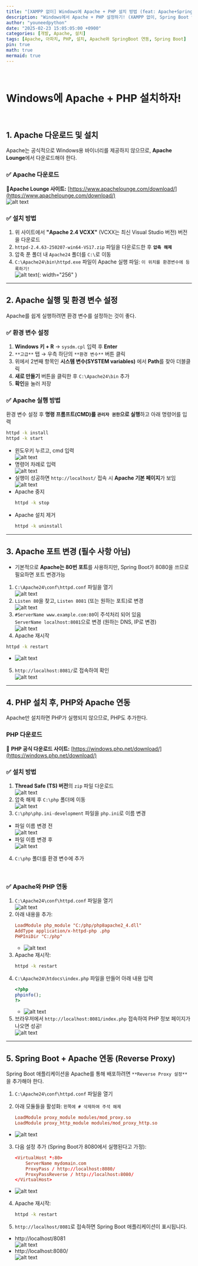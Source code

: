 ```yaml
---
title: "[XAMPP 없이] Windows에 Apache + PHP 설치 방법 (feat: Apache+SpringBoot 연동)"
description: "Windows에서 Apache + PHP 설정하기! (XAMPP 없이, Spring Boot 연동까지)"
author: "youneedpython"
date: "2025-02-23 15:05:05:00 +0900" 
categories: [개발, Apache, 설치]
tags: [Apache, 아파치, PHP, 설치, Apache와 SpringBoot 연동, Spring Boot]
pin: true
math: true
mermaid: true
---
```


<br/>

# Windows에 Apache + PHP 설치하자!

<br/>

## **1. Apache 다운로드 및 설치**
Apache는 공식적으로 Windows용 바이너리를 제공하지 않으므로, **Apache Lounge**에서 다운로드해야 한다.

### ✅ Apache 다운로드
**🔗Apache Lounge 사이트:** [https://www.apachelounge.com/download/](https://www.apachelounge.com/download/)  
![alt text](../assets/img/2025-02-23/apache-dowload-site.png)

### ✅ **설치 방법**
1. 위 사이트에서 **"Apache 2.4 VCXX"** (VCXX는 최신 Visual Studio 버전) 버전을 다운로드  
2. `httpd-2.4.63-250207-win64-VS17.zip` 파일을 다운로드한 후 **`압축 해제`**  
3. 압축 푼 폴더 내 `Apache24` 폴더를 `C:\`로 이동  
4. `C:\Apache24\bin\httpd.exe` 파일이 Apache 실행 파일: `이 위치를 환경변수에 등록하기!`  
![alt text](../assets/img/2025-02-23/apache-bin-folder.png){: width="256" }


---

## **2. Apache 실행 및 환경 변수 설정**
Apache를 쉽게 실행하려면 환경 변수를 설정하는 것이 좋다.

### ✅ **환경 변수 설정**
1. **Windows 키 + R** → `sysdm.cpl` 입력 후 **Enter**  
2. `**고급**` 탭 → 우측 하단의 `**환경 변수**` 버튼 클릭  
3. 위에서 2번째 항목인 **시스템 변수(SYSTEM variables)** 에서 **Path**를 찾아 더블클릭    
4. **새로 만들기** 버튼을 클릭한 후 `C:\Apache24\bin` 추가  
5. **확인**을 눌러 저장  

### ✅ **Apache 실행 방법**
환경 변수 설정 후 **명령 프롬프트(CMD)를 `관리자 권한`으로 실행**하고 아래 명령어를 입력  
```bash
httpd -k install
httpd -k start
```  
* 윈도우키 누르고, cmd 입력  
![alt text](../assets/img/2025-02-23/apache-cmd-run.png)   
* 명령어 차례로 입력  
![alt text](../assets/img/2025-02-23/apache-install.png)    
* 실행이 성공하면 `http://localhost/` 접속 시 **Apache 기본 페이지**가 보임  
![alt text](../assets/img/2025-02-23/apache-web.png)    
* Apache 중지  
   ```bash
   httpd -k stop
   ```
* Apache 설치 제거  
   ```bash
   httpd -k uninstall
   ```

---

## **3. Apache 포트 변경 (필수 사항 아님)**
- 기본적으로 **Apache는 80번 포트**를 사용하지만, Spring Boot가 8080을 쓰므로 필요하면 포트 변경가능   

1. `C:\Apache24\conf\httpd.conf` 파일을 열기  
![alt text](../assets/img/2025-02-23/apache-conf-httpd.png)  
2. `Listen 80`을 찾고, `Listen 8081` (또는 원하는 포트)로 변경  
![alt text](../assets/img/2025-02-23/apache-httpd-setting-listen.png)
3. `#ServerName www.example.com:80`이 주석처리 되어 있음  
`ServerName localhost:8081`으로 변경 (원하는 DNS, IP로 변경)  
![alt text](../assets/img/2025-02-23/apache-httpd-setting-servername.png)  
4. Apache 재시작
```bash
httpd -k restart
```  
- ![alt text](../assets/img/2025-02-23/apache-cmd-restart.png)  
5. `http://localhost:8081/`로 접속하여 확인  
![alt text](../assets/img/2025-02-23/apache-web-after-change-port.png)

---

## **4. PHP 설치 후, PHP와 Apache 연동**
Apache만 설치하면 PHP가 실행되지 않으므로, PHP도 추가한다.

### PHP 다운로드
📌 **PHP 공식 다운로드 사이트:** [https://windows.php.net/download/](https://windows.php.net/download/)  

### ✅ **설치 방법**  
1. **Thread Safe (TS) 버전**의 `zip` 파일 다운로드  
![alt text](../assets/img/2025-02-23/php-download.png)  
2. 압축 해제 후 `C:\php` 폴더에 이동  
![alt text](../assets/img/2025-02-23/php-folder-unzip.png)  
3. `C:\php\php.ini-development` 파일을 `php.ini`로 이름 변경  
* 파일 이름 변경 전  
![alt text](../assets/img/2025-02-23/php-ini-before-change-name.png)  
* 파일 이름 변경 후  
![alt text](../assets/img/2025-02-23/php-ini-after-change-name.png)  
4. `C:\php` 폴더를 환경 변수에 추가

<br/>

### ✅ **Apache와 PHP 연동**
1. `C:\Apache24\conf\httpd.conf` 파일을 열기  
![alt text](../assets/img/2025-02-23/apache-httpd-setting-php.png)  
2. 아래 내용을 추가:
   ```conf
   LoadModule php_module "C:/php/php8apache2_4.dll"
   AddType application/x-httpd-php .php
   PHPIniDir "C:/php"
   ```  
   - ![alt text](../assets/img/2025-02-23/apache-httpd-setting-module.png)
3. Apache 재시작:
   ```bash
   httpd -k restart
   ```  
4. `C:\Apache24\htdocs\index.php` 파일을 만들어 아래 내용 입력  
   ```php
   <?php
   phpinfo();
   ?>
   ```  
   - ![alt text](../assets/img/2025-02-23/php-index-file.png)  
5. 브라우저에서 `http://localhost:8081/index.php` 접속하여 PHP 정보 페이지가 나오면 성공!  
![alt text](../assets/img/2025-02-23/php-index-web.png)  

---

## **5. Spring Boot + Apache 연동 (Reverse Proxy)**
Spring Boot 애플리케이션을 Apache를 통해 배포하려면 `**Reverse Proxy 설정**`을 추가해야 한다.

1. `C:\Apache24\conf\httpd.conf` 파일을 열기

2. 아래 모듈들을 활성화: ```왼쪽에 # 삭제하여 주석 해제```
   ```conf
   LoadModule proxy_module modules/mod_proxy.so
   LoadModule proxy_http_module modules/mod_proxy_http.so
   ```  
- ![alt text](../assets/img/2025-02-23/proxy-setting-1-apache-httpd.png)  

3. 다음 설정 추가 (Spring Boot가 8080에서 실행된다고 가정):  
   ```conf
   <VirtualHost *:80>
       ServerName mydomain.com
       ProxyPass / http://localhost:8080/
       ProxyPassReverse / http://localhost:8080/
   </VirtualHost>
   ```  
- ![alt text](../assets/img/2025-02-23/proxy-setting-2-httpd-virtualhost.png)  

4. Apache 재시작:  
   ```bash
   httpd -k restart
   ```  

5. `http://localhost/8081`로 접속하면 Spring Boot 애플리케이션이 표시됩니다. 
- http://localhost/8081  
  ![alt text](../assets/img/2025-02-23/apache-proxy-setting.png)
- http://localhost:8080/     
   ![alt text](../assets/img/2025-02-23/springboot-web.png)  

<br/><br/>


